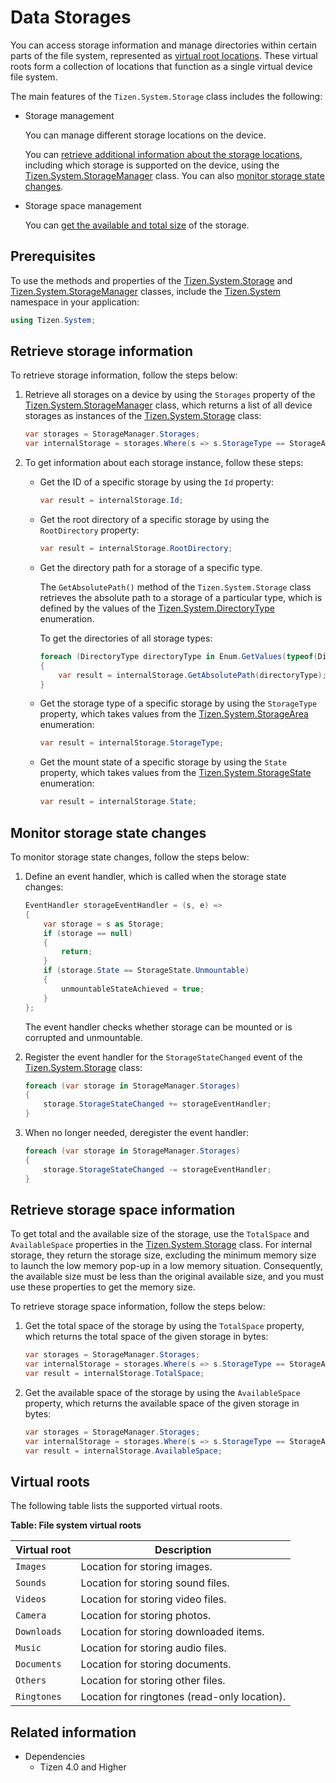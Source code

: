 # Data Storages


You can access storage information and manage directories within certain parts of the file system, represented as [virtual root locations](#virtualroots). These virtual roots form a collection of locations that function as a single virtual device file system.

The main features of the `Tizen.System.Storage` class includes the following:

-   Storage management

    You can manage different storage locations on the device.

    You can [retrieve additional information about the storage locations](#storage), including which storage is supported on the device, using the [Tizen.System.StorageManager](/application/dotnet/api/TizenFX/latest/api/Tizen.System.StorageManager.html) class. You can also [monitor storage state changes](#state).

-   Storage space management

    You can [get the available and total size](#space) of the storage.

## Prerequisites

To use the methods and properties of the [Tizen.System.Storage](/application/dotnet/api/TizenFX/latest/api/Tizen.System.Storage.html) and [Tizen.System.StorageManager](/application/dotnet/api/TizenFX/latest/api/Tizen.System.StorageManager.html) classes, include the [Tizen.System](/application/dotnet/api/TizenFX/latest/api/Tizen.System.html) namespace in your application:

```csharp
using Tizen.System;
```

<a name="storage"></a>
## Retrieve storage information

To retrieve storage information, follow the steps below:

1.  Retrieve all storages on a device by using the `Storages` property of the [Tizen.System.StorageManager](/application/dotnet/api/TizenFX/latest/api/Tizen.System.StorageManager.html) class, which returns a list of all device storages as instances of the [Tizen.System.Storage](/application/dotnet/api/TizenFX/latest/api/Tizen.System.Storage.html) class:

    ```csharp
    var storages = StorageManager.Storages;
    var internalStorage = storages.Where(s => s.StorageType == StorageArea.Internal).FirstOrDefault();
    ```

2.  To get information about each storage instance, follow these steps:
    -   Get the ID of a specific storage by using the `Id` property:

        ```csharp
        var result = internalStorage.Id;
        ```

    -   Get the root directory of a specific storage by using the `RootDirectory` property:

        ```csharp
        var result = internalStorage.RootDirectory;
        ```

    -   Get the directory path for a storage of a specific type.

        The `GetAbsolutePath()` method of the `Tizen.System.Storage` class retrieves the absolute path to a storage of a particular type, which is defined by the values of the [Tizen.System.DirectoryType](/application/dotnet/api/TizenFX/latest/api/Tizen.System.DirectoryType.html) enumeration.

        To get the directories of all storage types:

        ```csharp
        foreach (DirectoryType directoryType in Enum.GetValues(typeof(DirectoryType)))
        {
            var result = internalStorage.GetAbsolutePath(directoryType);
        }
        ```

    -   Get the storage type of a specific storage by using the `StorageType` property, which takes values from the [Tizen.System.StorageArea](/application/dotnet/api/TizenFX/latest/api/Tizen.System.StorageArea.html) enumeration:

        ```csharp
        var result = internalStorage.StorageType;
        ```

    -   Get the mount state of a specific storage by using the `State` property, which takes values from the [Tizen.System.StorageState](/application/dotnet/api/TizenFX/latest/api/Tizen.System.StorageState.html) enumeration:

        ```csharp
        var result = internalStorage.State;
        ```

<a name="state"></a>
## Monitor storage state changes

To monitor storage state changes, follow the steps below:

1.  Define an event handler, which is called when the storage state changes:

    ```csharp
    EventHandler storageEventHandler = (s, e) =>
    {
        var storage = s as Storage;
        if (storage == null)
        {
            return;
        }
        if (storage.State == StorageState.Unmountable)
        {
            unmountableStateAchieved = true;
        }
    };
    ```

    The event handler checks whether storage can be mounted or is corrupted and unmountable.

2.  Register the event handler for the `StorageStateChanged` event of the [Tizen.System.Storage](/application/dotnet/api/TizenFX/latest/api/Tizen.System.Storage.html) class:

    ```csharp
    foreach (var storage in StorageManager.Storages)
    {
        storage.StorageStateChanged += storageEventHandler;
    }
    ```

3.  When no longer needed, deregister the event handler:

    ```csharp
    foreach (var storage in StorageManager.Storages)
    {
        storage.StorageStateChanged -= storageEventHandler;
    }
    ```

<a name="space"></a>
## Retrieve storage space information

To get total and the available size of the storage, use the `TotalSpace` and `AvailableSpace` properties in the [Tizen.System.Storage](/application/dotnet/api/TizenFX/latest/api/Tizen.System.Storage.html) class. For internal storage, they return the storage size, excluding the minimum memory size to launch the low memory pop-up in a low memory situation. Consequently, the available size must be less than the original available size, and you must use these properties to get the memory size.

To retrieve storage space information, follow the steps below:

1.  Get the total space of the storage by using the `TotalSpace` property, which returns the total space of the given storage in bytes:

    ```csharp
    var storages = StorageManager.Storages;
    var internalStorage = storages.Where(s => s.StorageType == StorageArea.Internal).FirstOrDefault();
    var result = internalStorage.TotalSpace;
    ```

2.  Get the available space of the storage by using the `AvailableSpace` property, which returns the available space of the given storage in bytes:

    ```csharp
    var storages = StorageManager.Storages;
    var internalStorage = storages.Where(s => s.StorageType == StorageArea.Internal).FirstOrDefault();
    var result = internalStorage.AvailableSpace;
    ```

<a name="virtualroots"></a>
## Virtual roots

The following table lists the supported virtual roots.

**Table: File system virtual roots**

| Virtual root | Description                              |
|------------|----------------------------------------|
| `Images`     | Location for storing images.             |
| `Sounds`     | Location for storing sound files.        |
| `Videos`     | Location for storing video files.        |
| `Camera`     | Location for storing photos.             |
| `Downloads`  | Location for storing downloaded items.   |
| `Music`      | Location for storing audio files.        |
| `Documents`  | Location for storing documents.          |
| `Others`     | Location for storing other files.        |
| `Ringtones`  | Location for ringtones (read-only location). |



## Related information
* Dependencies
  -   Tizen 4.0 and Higher
